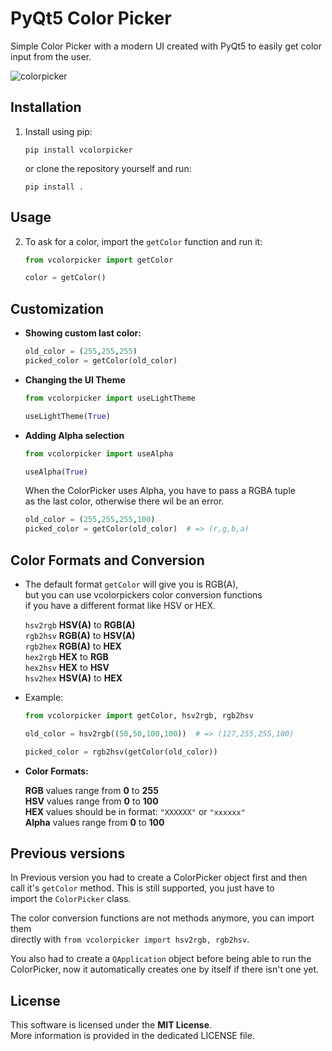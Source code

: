 # PyQt5 Color Picker
Simple Color Picker with a modern UI created with PyQt5 to easily get color input from the user.

![colorpicker](https://user-images.githubusercontent.com/71983360/95017068-408f8100-0657-11eb-8001-a6788e94abba.png)


## Installation

1. Install using pip:

   ```
   pip install vcolorpicker
   ```

   or clone the repository yourself and run:

   ```
   pip install .
   ```

## Usage

2. To ask for a color, import the `getColor` function and run it:

   ```python
   from vcolorpicker import getColor
   
   color = getColor()
   ```

## Customization

* **Showing custom last color:**

   ```python
   old_color = (255,255,255)
   picked_color = getColor(old_color)
   ```

* **Changing the UI Theme**

  ```python
  from vcolorpicker import useLightTheme
  
  useLightTheme(True)
  ```

* **Adding Alpha selection**

  ```python
  from vcolorpicker import useAlpha
  
  useAlpha(True)
  ```

  When the ColorPicker uses Alpha, you have to pass a RGBA tuple\
  as the last color, otherwise there wil be an error.

  ```python
  old_color = (255,255,255,100)
  picked_color = getColor(old_color)  # => (r,g,b,a)
  ```

## Color Formats and Conversion

* The default format `getColor` will give you is RGB(A),\
  but you can use vcolorpickers color conversion functions\
  if you have a different format like HSV or HEX.

   `hsv2rgb` **HSV(A)** to **RGB(A)**\
   `rgb2hsv` **RGB(A)** to **HSV(A)**\
   `rgb2hex` **RGB(A)** to **HEX**\
   `hex2rgb` **HEX** to **RGB**\
   `hex2hsv` **HEX** to **HSV**\
   `hsv2hex` **HSV(A)** to **HEX**

* Example:
  ```python
  from vcolorpicker import getColor, hsv2rgb, rgb2hsv 
  
  old_color = hsv2rgb((50,50,100,100))  # => (127,255,255,100)

  picked_color = rgb2hsv(getColor(old_color))
  ```

* **Color Formats:**

  **RGB** values range from **0** to **255**\
  **HSV** values range from **0** to **100**\
  **HEX** values should be in format: `"XXXXXX"` or `"xxxxxx"`\
  **Alpha** values range from **0** to **100**


## Previous versions
  In Previous version you had to create a ColorPicker object first and then\
call it's `getColor` method. This is still supported, you just have to\
import the `ColorPicker` class.

The color conversion functions are not methods anymore, you can import them\
directly with `from vcolorpicker import hsv2rgb, rgb2hsv`.

You also had to create a `QApplication` object before being able to run the\
ColorPicker, now it automatically creates one by itself if there isn't one yet.


## License

  This software is licensed under the **MIT License**.\
  More information is provided in the dedicated LICENSE file.

